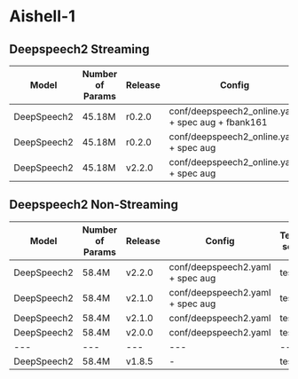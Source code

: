 # Aishell-1

## Deepspeech2 Streaming

| Model | Number of Params | Release | Config | Test set | Valid Loss | CER | 
| --- | --- | --- | --- | --- | --- | --- | 
| DeepSpeech2 | 45.18M | r0.2.0 | conf/deepspeech2_online.yaml + spec aug + fbank161 | test | 7.679287910461426 | 0.0718 |
| DeepSpeech2 | 45.18M | r0.2.0 | conf/deepspeech2_online.yaml + spec aug | test | 7.708217620849609| 0.078 |
| DeepSpeech2 | 45.18M | v2.2.0 | conf/deepspeech2_online.yaml + spec aug | test | 7.994938373565674 | 0.080 |  

## Deepspeech2 Non-Streaming

| Model | Number of Params | Release | Config | Test set | Valid Loss | CER |  
| --- | --- | --- | --- | --- | --- | --- |  
| DeepSpeech2 | 58.4M | v2.2.0 | conf/deepspeech2.yaml + spec aug | test | 5.738585948944092 | 0.064000 |  
| DeepSpeech2 | 58.4M | v2.1.0 | conf/deepspeech2.yaml + spec aug | test | 7.483316898345947 | 0.077860 |  
| DeepSpeech2 | 58.4M | v2.1.0 | conf/deepspeech2.yaml | test | 7.299022197723389 | 0.078671 |
| DeepSpeech2 | 58.4M | v2.0.0 | conf/deepspeech2.yaml | test | - | 0.078977 |  
| --- | --- | --- | --- | --- | --- | --- |  
| DeepSpeech2 | 58.4M | v1.8.5 | - | test | - | 0.080447 |
